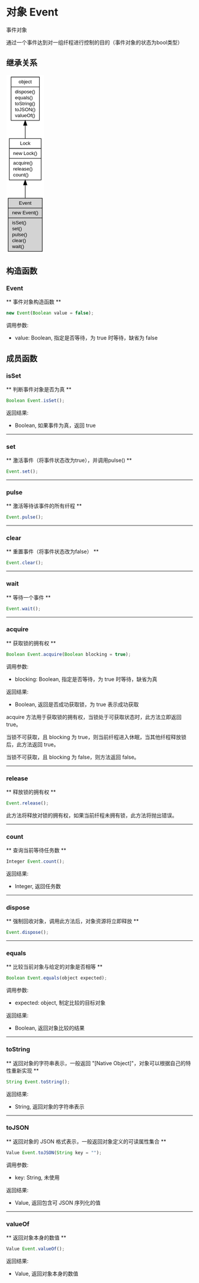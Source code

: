 # 对象 Event
事件对象

通过一个事件达到对一组纤程进行控制的目的（事件对象的状态为bool类型）

## 继承关系
<div class="inherits"><svg width="77pt" height="363pt" viewBox="0.00 0.00 77.34 363.00" xmlns="http://www.w3.org/2000/svg" xmlns:xlink="http://www.w3.org/1999/xlink">
<g id="graph0" class="graph" transform="scale(1 1) rotate(0) translate(4 359)">
<title>%0</title>
<polygon fill="#ffffff" stroke="transparent" points="-4,4 -4,-359 73.34,-359 73.34,4 -4,4"/>
<!-- object -->
<g id="node1" class="node">
<title>object</title>
<g id="a_node1"><a xlink:href="object.md" xlink:title="object">
<polygon fill="#ffffff" stroke="#000000" points="5.8385,-266.5 5.8385,-354.5 63.5015,-354.5 63.5015,-266.5 5.8385,-266.5"/>
<text text-anchor="middle" x="34.67" y="-341.5" font-family="Helvetica,sans-Serif" font-size="10.00" fill="#000000">object</text>
<polyline fill="none" stroke="#000000" points="5.8385,-334.5 63.5015,-334.5 "/>
<text text-anchor="start" x="13.8385" y="-321.5" font-family="Helvetica,sans-Serif" font-size="10.00" fill="#000000">dispose()</text>
<text text-anchor="start" x="13.8385" y="-309.5" font-family="Helvetica,sans-Serif" font-size="10.00" fill="#000000">equals()</text>
<text text-anchor="start" x="13.8385" y="-297.5" font-family="Helvetica,sans-Serif" font-size="10.00" fill="#000000">toString()</text>
<text text-anchor="start" x="13.8385" y="-285.5" font-family="Helvetica,sans-Serif" font-size="10.00" fill="#000000">toJSON()</text>
<text text-anchor="start" x="13.8385" y="-273.5" font-family="Helvetica,sans-Serif" font-size="10.00" fill="#000000">valueOf()</text>
</a>
</g>
</g>
<!-- Lock -->
<g id="node2" class="node">
<title>Lock</title>
<g id="a_node2"><a xlink:href="Lock.md" xlink:title="Lock">
<polygon fill="#ffffff" stroke="#000000" points="2.224,-145.5 2.224,-229.5 67.116,-229.5 67.116,-145.5 2.224,-145.5"/>
<text text-anchor="middle" x="34.67" y="-216.5" font-family="Helvetica,sans-Serif" font-size="10.00" fill="#000000">Lock</text>
<polyline fill="none" stroke="#000000" points="2.224,-209.5 67.116,-209.5 "/>
<text text-anchor="start" x="10.224" y="-196.5" font-family="Helvetica,sans-Serif" font-size="10.00" fill="#000000">new Lock()</text>
<polyline fill="none" stroke="#000000" points="2.224,-189.5 67.116,-189.5 "/>
<text text-anchor="start" x="10.224" y="-176.5" font-family="Helvetica,sans-Serif" font-size="10.00" fill="#000000">acquire()</text>
<text text-anchor="start" x="10.224" y="-164.5" font-family="Helvetica,sans-Serif" font-size="10.00" fill="#000000">release()</text>
<text text-anchor="start" x="10.224" y="-152.5" font-family="Helvetica,sans-Serif" font-size="10.00" fill="#000000">count()</text>
</a>
</g>
</g>
<!-- object&#45;&gt;Lock -->
<g id="edge1" class="edge">
<title>object-&gt;Lock</title>
<path fill="none" stroke="#000000" d="M34.67,-256.4278C34.67,-247.4407 34.67,-238.2389 34.67,-229.6051"/>
<polygon fill="#000000" stroke="#000000" points="31.1701,-256.4416 34.67,-266.4416 38.1701,-256.4416 31.1701,-256.4416"/>
</g>
<!-- Event -->
<g id="node3" class="node">
<title>Event</title>
<g id="a_node3"><a xlink:title="Event">
<polygon fill="#d3d3d3" stroke="#000000" points="0,-.5 0,-108.5 69.34,-108.5 69.34,-.5 0,-.5"/>
<text text-anchor="middle" x="34.67" y="-95.5" font-family="Helvetica,sans-Serif" font-size="10.00" fill="#000000">Event</text>
<polyline fill="none" stroke="#000000" points="0,-88.5 69.34,-88.5 "/>
<text text-anchor="start" x="8" y="-75.5" font-family="Helvetica,sans-Serif" font-size="10.00" fill="#000000">new Event()</text>
<polyline fill="none" stroke="#000000" points="0,-68.5 69.34,-68.5 "/>
<text text-anchor="start" x="8" y="-55.5" font-family="Helvetica,sans-Serif" font-size="10.00" fill="#000000">isSet()</text>
<text text-anchor="start" x="8" y="-43.5" font-family="Helvetica,sans-Serif" font-size="10.00" fill="#000000">set()</text>
<text text-anchor="start" x="8" y="-31.5" font-family="Helvetica,sans-Serif" font-size="10.00" fill="#000000">pulse()</text>
<text text-anchor="start" x="8" y="-19.5" font-family="Helvetica,sans-Serif" font-size="10.00" fill="#000000">clear()</text>
<text text-anchor="start" x="8" y="-7.5" font-family="Helvetica,sans-Serif" font-size="10.00" fill="#000000">wait()</text>
</a>
</g>
</g>
<!-- Lock&#45;&gt;Event -->
<g id="edge2" class="edge">
<title>Lock-&gt;Event</title>
<path fill="none" stroke="#000000" d="M34.67,-135.2898C34.67,-126.4915 34.67,-117.343 34.67,-108.5003"/>
<polygon fill="#000000" stroke="#000000" points="31.1701,-135.4179 34.67,-145.418 38.1701,-135.418 31.1701,-135.4179"/>
</g>
</g>
</svg></div>

## 构造函数
        
### Event
** 事件对象构造函数 **

```JavaScript
new Event(Boolean value = false);
```

调用参数:
* value: Boolean, 指定是否等待，为 true 时等待，缺省为 false

## 成员函数
        
### isSet
** 判断事件对象是否为真 **

```JavaScript
Boolean Event.isSet();
```

返回结果:
* Boolean, 如果事件为真，返回 true

--------------------------
### set
** 激活事件（将事件状态改为true），并调用pulse() **

```JavaScript
Event.set();
```

--------------------------
### pulse
** 激活等待该事件的所有纤程 **

```JavaScript
Event.pulse();
```

--------------------------
### clear
** 重置事件（将事件状态改为false） **

```JavaScript
Event.clear();
```

--------------------------
### wait
** 等待一个事件 **

```JavaScript
Event.wait();
```

--------------------------
### acquire
** 获取锁的拥有权 **

```JavaScript
Boolean Event.acquire(Boolean blocking = true);
```

调用参数:
* blocking: Boolean, 指定是否等待，为 true 时等待，缺省为真

返回结果:
* Boolean, 返回是否成功获取锁，为 true 表示成功获取

acquire 方法用于获取锁的拥有权，当锁处于可获取状态时，此方法立即返回 true。

当锁不可获取，且 blocking 为 true，则当前纤程进入休眠，当其他纤程释放锁后，此方法返回 true。

当锁不可获取，且 blocking 为 false，则方法返回 false。

--------------------------
### release
** 释放锁的拥有权 **

```JavaScript
Event.release();
```

此方法将释放对锁的拥有权，如果当前纤程未拥有锁，此方法将抛出错误。

--------------------------
### count
** 查询当前等待任务数 **

```JavaScript
Integer Event.count();
```

返回结果:
* Integer, 返回任务数

--------------------------
### dispose
** 强制回收对象，调用此方法后，对象资源将立即释放 **

```JavaScript
Event.dispose();
```

--------------------------
### equals
** 比较当前对象与给定的对象是否相等 **

```JavaScript
Boolean Event.equals(object expected);
```

调用参数:
* expected: object, 制定比较的目标对象

返回结果:
* Boolean, 返回对象比较的结果

--------------------------
### toString
** 返回对象的字符串表示，一般返回 "[Native Object]"，对象可以根据自己的特性重新实现 **

```JavaScript
String Event.toString();
```

返回结果:
* String, 返回对象的字符串表示

--------------------------
### toJSON
** 返回对象的 JSON 格式表示，一般返回对象定义的可读属性集合 **

```JavaScript
Value Event.toJSON(String key = "");
```

调用参数:
* key: String, 未使用

返回结果:
* Value, 返回包含可 JSON 序列化的值

--------------------------
### valueOf
** 返回对象本身的数值 **

```JavaScript
Value Event.valueOf();
```

返回结果:
* Value, 返回对象本身的数值

